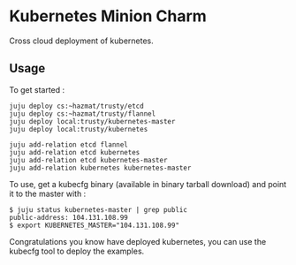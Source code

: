 Kubernetes Minion Charm
=======================

Cross cloud deployment of kubernetes.


Usage
-----

To get started :


    juju deploy cs:~hazmat/trusty/etcd
    juju deploy cs:~hazmat/trusty/flannel
    juju deploy local:trusty/kubernetes-master
    juju deploy local:trusty/kubernetes

    juju add-relation etcd flannel
    juju add-relation etcd kubernetes
    juju add-relation etcd kubernetes-master
    juju add-relation kubernetes kubernetes-master


To use, get a kubecfg binary (available in binary tarball download)
and point it to the master with :


    $ juju status kubernetes-master | grep public
    public-address: 104.131.108.99
    $ export KUBERNETES_MASTER="104.131.108.99"


Congratulations you know have deployed kubernetes, you can use the
kubecfg tool to deploy the examples.

